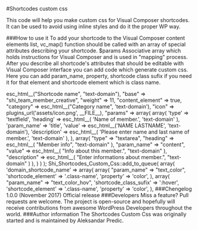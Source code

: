 #Shortcodes custom css

This code will help you make custom css for Visual Composer shortcodes. It can be used to avoid using inline styles and do it the proper WP way.

###How to use it
To add your shortcode to the Visual Composer content elements list, vc_map() function should be called with an array of special attributes describing your shortcode. $params Associative array which holds instructions for Visual Composer and is used in "mapping" process. After you describe all shortcode's attributes that should be editable with Visual Composer interface you can add code which generate custom css. Here you can add param_name, property, shortcode class sufix if you need it for that element and shortcode element which is class name.

<?php
/*
 * Map new shortcode
 */

vc_map( array(
    "name" => esc_html__("Shortcode name", "text-domain"),
    "base" => "shi_team_member_creative",
    "weight" => 11,
    "content_element" => true,
    "category" => esc_html__("Category name", 'text-domain'),
    "icon" =>  plugins_url('assets/icon.png', __FILE__),
    "params" => array(
        array(
            'type' => 'textfield',
            'heading' => esc_html__( 'Name of member.', 'text-domain' ),
            'param_name' => 'title',
            'value' => esc_html__('NAME LASTNAME', 'text-domain'),
            'description' => esc_html__( 'Please enter name and last name of member.', 'text-domain' ),
        ),
        array(
            "type" => "textarea",
            "heading" => esc_html__( "Member info", "text-domain" ),
            "param_name" => "content",
            "value" => esc_html__( "Info about this member.", "text-domain" ),
            "description" => esc_html__( "Enter informations about member.", "text-domain" )
        ),
	 )
) );
	Shi_Shortcodes_Custom_Css::add_to_queue( array(
    'domain_shortcode_name' => array(
        array(            
            "param_name" => "text_color",
            'shortcode_element' => '.class-name',
            'property' => 'color',
        ),
        array(            
            "param_name" => "text_color_hov",
            'shortcode_class_sufix' => ':hover',
            'shortcode_element' => '.class-name',
            'property' => 'color',
        ),
		
###Chengelog
1.0.0 (November 2017)
Official release

###Developers
Miss a feature? Pull requests are welcome.

The project is open-source and hopefully will receive contributions from awesome WordPress Developers throughout the world.

###Author information
The Shortcodes Custom Css was originally started and is maintained by Aleksandar Predic.

